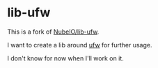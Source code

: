 # lib-ufw

This is a fork of [NubeIO/lib-ufw](https://github.com/NubeIO/lib-ufw).

I want to create a lib around [ufw](https://wiki.ubuntu.com/UncomplicatedFirewall) for further usage.

I don't know for now when I'll work on it.
